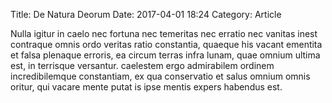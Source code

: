 Title: De Natura Deorum
Date: 2017-04-01 18:24
Category: Article

Nulla igitur in caelo nec fortuna nec temeritas nec erratio nec vanitas inest contraque omnis ordo veritas ratio constantia, quaeque his vacant ementita et falsa plenaque erroris, ea circum terras infra lunam, quae omnium ultima est, in terrisque versantur. caelestem ergo admirabilem ordinem incredibilemque constantiam, ex qua conservatio et salus omnium omnis oritur, qui vacare mente putat is ipse mentis expers habendus est.
